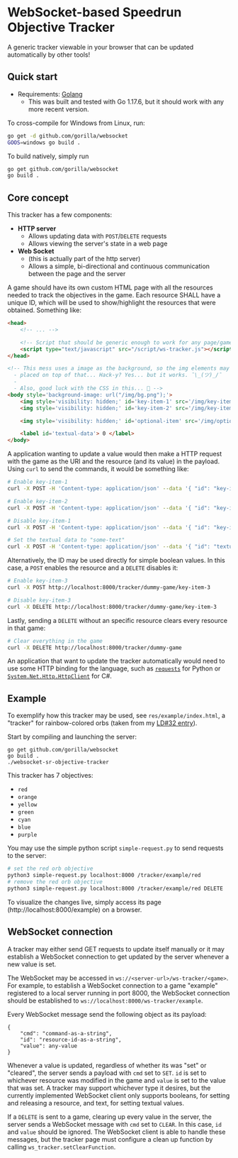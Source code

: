 # WebSocket-based Speedrun Objective Tracker

A generic tracker viewable in your browser that can be updated automatically by other tools!

## Quick start

* Requirements: [Golang](https://go.dev/dl/)
	* This was built and tested with Go 1.17.6, but it should work with any more recent version.

To cross-compile for Windows from Linux, run:

```bash
go get -d github.com/gorilla/websocket
GOOS=windows go build .
```

To build natively, simply run

```bash
go get github.com/gorilla/websocket
go build .
```

## Core concept

This tracker has a few components:

* **HTTP server** 
	* Allows updating data with `POST`/`DELETE` requests
	* Allows viewing the server's state in a web page
* **Web Socket**
	* (this is actually part of the http server)
	* Allows a simple, bi-directional and continuous communication between the page and the server

A game should have its own custom HTML page with all the resources needed to track the objectives in the game. Each resource SHALL have a unique ID, which will be used to show/highlight the resources that were obtained. Something like:

```html
<head>
	<!-- ... -->

	<!-- Script that should be generic enough to work for any page/game. -->
	<script type="text/javascript" src="/script/ws-tracker.js"></script>
</head>

<!-- This mess uses a image as the background, so the img elements may be
  - placed on top of that... Hack-y? Yes... but it works. ¯\_(ツ)_/¯
  -
  - Also, good luck with the CSS in this... 😬 -->
<body style='background-image: url("/img/bg.png");'>
	<img style='visibility: hidden;' id='key-item-1' src='/img/key-item-1.png' />
	<img style='visibility: hidden;' id='key-item-2' src='/img/key-item-2.png' />

	<img style='visibility: hidden;' id='optional-item' src='/img/optional-item.png' />

	<label id='textual-data'> 0 </label>
</body>
```

A application wanting to update a value would then make a HTTP request with the game as the URI and the resource (and its value) in the payload. Using `curl` to send the commands, it would be something like:

```bash
# Enable key-item-1
curl -X POST -H 'Content-type: application/json' --data '{ "id": "key-item-1", "value": true}' http://localhost:8000/tracker/dummy-game

# Enable key-item-2
curl -X POST -H 'Content-type: application/json' --data '{ "id": "key-item-2", "value": true}' http://localhost:8000/tracker/dummy-game

# Disable key-item-1
curl -X POST -H 'Content-type: application/json' --data '{ "id": "key-item-1", "value": true}' http://localhost:8000/tracker/dummy-game

# Set the textual data to "some-text"
curl -X POST -H 'Content-type: application/json' --data '{ "id": "textual-data", "value": "some-text"}' http://localhost:8000/tracker/dummy-game
```

Alternatively, the ID may be used directly for simple boolean values. In this case, a `POST` enables the resource and a `DELETE` disables it:

```bash
# Enable key-item-3
curl -X POST http://localhost:8000/tracker/dummy-game/key-item-3

# Disable key-item-3
curl -X DELETE http://localhost:8000/tracker/dummy-game/key-item-3
```

Lastly, sending a `DELETE` without an specific resource clears every resource in that game:

```bash
# Clear everything in the game
curl -X DELETE http://localhost:8000/tracker/dummy-game
```

An application that want to update the tracker automatically would need to use some HTTP binding for the language, such as [`requests`](https://docs.python-requests.org/en/latest/) for Python or [`System.Net.Http.HttpClient`](https://docs.microsoft.com/en-us/dotnet/api/system.net.http.httpclient) for C#.

## Example

To exemplify how this tracker may be used, see `res/example/index.html`, a "tracker" for rainbow-colored orbs (taken from my [LD#32 entry](https://github.com/sirgfm/ld32)).

Start by compiling and launching the server:

```
go get github.com/gorilla/websocket
go build .
./websocket-sr-objective-tracker
```

This tracker has 7 objectives:

* `red`
* `orange`
* `yellow`
* `green`
* `cyan`
* `blue`
* `purple`

You may use the simple python script `simple-request.py` to send requests to the server:

```bash
# set the red orb objective
python3 simple-request.py localhost:8000 /tracker/example/red
# remove the red orb objective
python3 simple-request.py localhost:8000 /tracker/example/red DELETE
```

To visualize the changes live, simply access its page (http://localhost:8000/example) on a browser.

## WebSocket connection

A tracker may either send GET requests to update itself manually or it may establish a WebSocket connection to get updated by the server whenever a new value is set.

The WebSocket may be accessed in `ws://<server-url>/ws-tracker/<game>`. For example, to establish a WebSocket connection to a game "example" registered to a local server running in port 8000, the WebSocket connection should be established to `ws://localhost:8000/ws-tracker/example`.

Every WebSocket message send the following object as its payload:

```
{
	"cmd": "command-as-a-string",
	"id": "resource-id-as-a-string",
	"value": any-value
}
```

Whenever a value is updated, regardless of whether its was "set" or "cleared", the server sends a payload with `cmd` set to `SET`. `id` is set to whichever resource was modified in the game and `value` is set to the value that was set. A tracker may support whichever type it desires, but the currently implemented WebSocket client only supports booleans, for setting and releasing a resource, and text, for setting textual values.

If a `DELETE` is sent to a game, clearing up every value in the server, the server sends a WebSocket message with `cmd` set to `CLEAR`. In this case, `id` and `value` should be ignored. The WebSocket client is able to handle these messages, but the tracker page must configure a clean up function by calling `ws_tracker.setClearFunction`.
